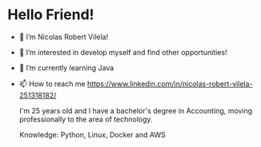 # Hello Friend!

- 👋 I’m Nicolas Robert Vilela!
- 👀 I’m interested in develop myself and find other opportunities!
- 🌱 I’m currently learning Java
- 📫 How to reach me https://www.linkedin.com/in/nicolas-robert-vilela-251318182/

  I'm 25 years old and I have a bachelor's degree in Accounting, moving professionally to the area of technology.

  Knowledge: Python, Linux, Docker and AWS
